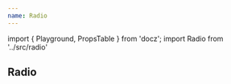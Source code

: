 ```yaml
---
name: Radio
---
```


import { Playground, PropsTable } from 'docz';
import Radio from '../src/radio'

## Radio

<Playground>
  <Radio  />
</Playground>